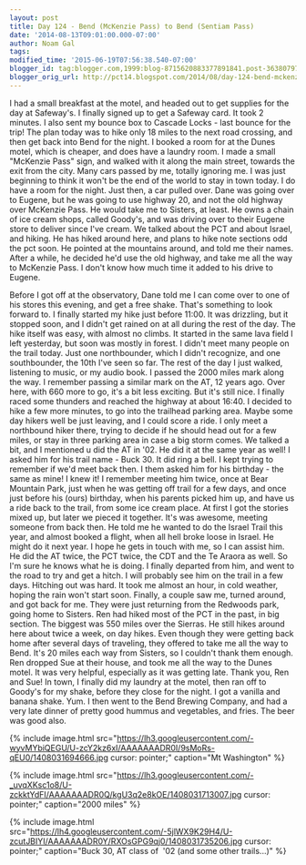 ```yaml
---
layout: post
title: Day 124 - Bend (McKenzie Pass) to Bend (Sentiam Pass)
date: '2014-08-13T09:01:00.000-07:00'
author: Noam Gal
tags:
modified_time: '2015-06-19T07:56:38.540-07:00'
blogger_id: tag:blogger.com,1999:blog-8715620883377891841.post-3638079750211998253
blogger_orig_url: http://pct14.blogspot.com/2014/08/day-124-bend-mckenzie-pass-to-bend.html
---
```


 I had a small breakfast at the motel, and headed out to get supplies for the day at Safeway's. I finally signed up
 to get a Safeway card. It took 2 minutes. I also sent my bounce box to Cascade Locks - last bounce for the
 trip!
 The plan today was to hike only 18 miles to the next road crossing, and then get back into Bend for the
 night. I booked a room for at the Dunes motel, which is cheaper, and does have a laundry room.
 I made a small
 "McKenzie Pass" sign, and walked with it along the main street, towards the exit from the city. Many cars passed by
 me, totally ignoring me. I was just beginning to think it won't be the end of the world to stay in town today. I do
 have a room for the night. Just then, a car pulled over.
 Dane was going over to Eugene, but he was going to use
 highway 20, and not the old highway over McKenzie Pass. He would take me to Sisters, at least. He owns a chain of
 ice cream shops, called Goody's, and was driving over to their Eugene store to deliver since I've cream.
 We
 talked about the PCT and about Israel, and hiking. He has hiked around here, and plans to hike note sections odd the
 pct soon. He pointed at the mountains around, and told me their names. After a while, he decided he'd use the old
 highway, and take me all the way to McKenzie Pass. I don't know how much time it added to his drive to Eugene.

 Before I got off at the observatory, Dane told me I can come over to one of his stores this evening, and get a free
 shake. That's something to look forward to.
 I finally started my hike just before 11:00. It was drizzling, but
 it stopped soon, and I didn't get rained on at all during the rest of the day. The hike itself was easy, with almost
 no climbs. It started in the same lava field I left yesterday, but soon was mostly in forest.
 I didn't meet
 many people on the trail today. Just one northbounder, which I didn't recognize, and one southbounder, the 10th I've
 seen so far. The rest of the day I just walked, listening to music, or my audio book.
 I passed the 2000 miles
 mark along the way. I remember passing a similar mark on the AT, 12 years ago. Over here, with 660 more to go, it's
 a bit less exciting. But it's still nice.
 I finally raced some thunders and reached the highway at about 16:40.
 I decided to hike a few more minutes, to go into the trailhead parking area. Maybe some day hikers well be just
 leaving, and I could score a ride.
 I only meet a northbound hiker there, trying to decide if he should head out
 for a few miles, or stay in three parking area in case a big storm comes.
 We talked a bit, and I mentioned u
 did the AT in '02. He did it at the same year as well! I asked him for his trail name - Buck 30. It did ring a bell.
 I kept trying to remember if we'd meet back then. I them asked him for his birthday - the same as mine! I knew it! I
 remember meeting him twice, once at Bear Mountain Park, just when he was getting off trail for a few days, and once
 just before his (ours) birthday, when his parents picked him up, and have us a ride back to the trail, from some ice
 cream place. At first I got the stories mixed up, but later we pieced it together. It's was awesome, meeting someone
 from back then.
 He told me he wanted to do the Israel Trail this year, and almost booked a flight, when all
 hell broke loose in Israel. He might do it next year. I hope he gets in touch with me, so I can assist him. He did
 the AT twice, the PCT twice, the CDT and the Te Araora as well. So I'm sure he knows what he is doing.
 I
 finally departed from him, and went to the road to try and get a hitch. I will probably see him on the trail in a
 few days.
 Hitching out was hard. It took me almost an hour, in cold weather, hoping the rain won't start soon.
 Finally, a couple saw me, turned around, and got back for me.
 They were just returning from the Redwoods park,
 going home to Sisters. Ren had hiked most of the PCT in the past, in big section. The biggest was 550 miles over the
 Sierras. He still hikes around here about twice a week, on day hikes.
 Even though they were getting back home
 after several days of traveling, they offered to take me all the way to Bend. It's 20 miles each way from Sisters,
 so I couldn't thank them enough. Ren dropped Sue at their house, and took me all the way to the Dunes motel. It was
 very helpful, especially as it was getting late. Thank you, Ren and Sue!
 In town, I finally did my laundry at
 the motel, then ran off to Goody's for my shake, before they close for the night. I got a vanilla and banana shake.
 Yum. I then went to the Bend Brewing Company, and had a very late dinner of pretty good hummus and vegetables, and
 fries. The beer was good also.

 
{% include image.html src="https://lh3.googleusercontent.com/-wyvMYbiQEGU/U-zcY2kz6xI/AAAAAAADR0I/9sMoRs-qEU0/1408031694666.jpg cursor: pointer;" caption="Mt Washington" %}

 
{% include image.html src="https://lh3.googleusercontent.com/-_uvqXKsc1o8/U-zckktYdFI/AAAAAAADR0Q/kgU3q2e8kOE/1408031713007.jpg cursor: pointer;" caption="2000 miles" %}

 
{% include image.html src="https://lh4.googleusercontent.com/-5jlWX9K29H4/U-zcutJBIYI/AAAAAAADR0Y/RXOsGPG9qj0/1408031735206.jpg cursor: pointer;" caption="Buck 30, AT class of &nbsp;'02 (and some other trails...)" %}

